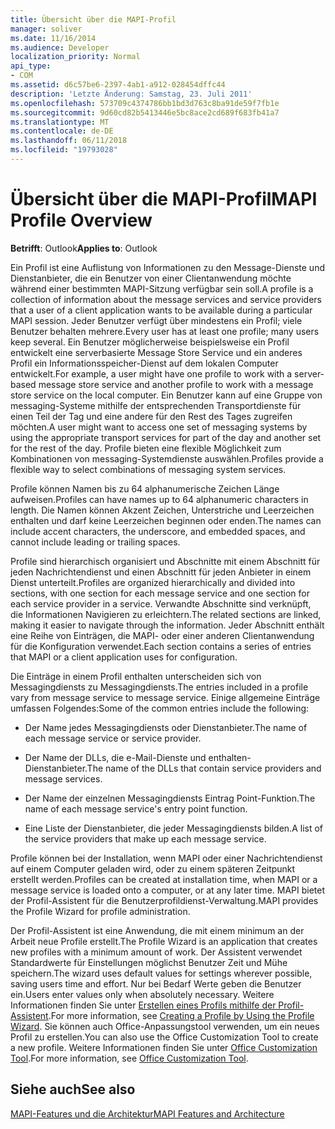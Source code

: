 ```yaml
---
title: Übersicht über die MAPI-Profil
manager: soliver
ms.date: 11/16/2014
ms.audience: Developer
localization_priority: Normal
api_type:
- COM
ms.assetid: d6c57be6-2397-4ab1-a912-028454dffc44
description: 'Letzte Änderung: Samstag, 23. Juli 2011'
ms.openlocfilehash: 573709c4374786bb1bd3d763c8ba91de59f7fb1e
ms.sourcegitcommit: 9d60cd82b5413446e5bc8ace2cd689f683fb41a7
ms.translationtype: MT
ms.contentlocale: de-DE
ms.lasthandoff: 06/11/2018
ms.locfileid: "19793028"
---
```

# <a name="mapi-profile-overview"></a><span data-ttu-id="d2c13-103">Übersicht über die MAPI-Profil</span><span class="sxs-lookup"><span data-stu-id="d2c13-103">MAPI Profile Overview</span></span>

  
  
<span data-ttu-id="d2c13-104">**Betrifft**: Outlook</span><span class="sxs-lookup"><span data-stu-id="d2c13-104">**Applies to**: Outlook</span></span> 
  
<span data-ttu-id="d2c13-105">Ein Profil ist eine Auflistung von Informationen zu den Message-Dienste und Dienstanbieter, die ein Benutzer von einer Clientanwendung möchte während einer bestimmten MAPI-Sitzung verfügbar sein soll.</span><span class="sxs-lookup"><span data-stu-id="d2c13-105">A profile is a collection of information about the message services and service providers that a user of a client application wants to be available during a particular MAPI session.</span></span> <span data-ttu-id="d2c13-106">Jeder Benutzer verfügt über mindestens ein Profil; viele Benutzer behalten mehrere.</span><span class="sxs-lookup"><span data-stu-id="d2c13-106">Every user has at least one profile; many users keep several.</span></span> <span data-ttu-id="d2c13-107">Ein Benutzer möglicherweise beispielsweise ein Profil entwickelt eine serverbasierte Message Store Service und ein anderes Profil ein Informationsspeicher-Dienst auf dem lokalen Computer entwickelt.</span><span class="sxs-lookup"><span data-stu-id="d2c13-107">For example, a user might have one profile to work with a server-based message store service and another profile to work with a message store service on the local computer.</span></span> <span data-ttu-id="d2c13-108">Ein Benutzer kann auf eine Gruppe von messaging-Systeme mithilfe der entsprechenden Transportdienste für einen Teil der Tag und eine andere für den Rest des Tages zugreifen möchten.</span><span class="sxs-lookup"><span data-stu-id="d2c13-108">A user might want to access one set of messaging systems by using the appropriate transport services for part of the day and another set for the rest of the day.</span></span> <span data-ttu-id="d2c13-109">Profile bieten eine flexible Möglichkeit zum Kombinationen von messaging-Systemdienste auswählen.</span><span class="sxs-lookup"><span data-stu-id="d2c13-109">Profiles provide a flexible way to select combinations of messaging system services.</span></span> 
  
<span data-ttu-id="d2c13-110">Profile können Namen bis zu 64 alphanumerische Zeichen Länge aufweisen.</span><span class="sxs-lookup"><span data-stu-id="d2c13-110">Profiles can have names up to 64 alphanumeric characters in length.</span></span> <span data-ttu-id="d2c13-111">Die Namen können Akzent Zeichen, Unterstriche und Leerzeichen enthalten und darf keine Leerzeichen beginnen oder enden.</span><span class="sxs-lookup"><span data-stu-id="d2c13-111">The names can include accent characters, the underscore, and embedded spaces, and cannot include leading or trailing spaces.</span></span> 
  
<span data-ttu-id="d2c13-112">Profile sind hierarchisch organisiert und Abschnitte mit einem Abschnitt für jeden Nachrichtendienst und einen Abschnitt für jeden Anbieter in einem Dienst unterteilt.</span><span class="sxs-lookup"><span data-stu-id="d2c13-112">Profiles are organized hierarchically and divided into sections, with one section for each message service and one section for each service provider in a service.</span></span> <span data-ttu-id="d2c13-113">Verwandte Abschnitte sind verknüpft, die Informationen Navigieren zu erleichtern.</span><span class="sxs-lookup"><span data-stu-id="d2c13-113">The related sections are linked, making it easier to navigate through the information.</span></span> <span data-ttu-id="d2c13-114">Jeder Abschnitt enthält eine Reihe von Einträgen, die MAPI- oder einer anderen Clientanwendung für die Konfiguration verwendet.</span><span class="sxs-lookup"><span data-stu-id="d2c13-114">Each section contains a series of entries that MAPI or a client application uses for configuration.</span></span>
  
<span data-ttu-id="d2c13-115">Die Einträge in einem Profil enthalten unterscheiden sich von Messagingdiensts zu Messagingdiensts.</span><span class="sxs-lookup"><span data-stu-id="d2c13-115">The entries included in a profile vary from message service to message service.</span></span> <span data-ttu-id="d2c13-116">Einige allgemeine Einträge umfassen Folgendes:</span><span class="sxs-lookup"><span data-stu-id="d2c13-116">Some of the common entries include the following:</span></span>
  
- <span data-ttu-id="d2c13-117">Der Name jedes Messagingdiensts oder Dienstanbieter.</span><span class="sxs-lookup"><span data-stu-id="d2c13-117">The name of each message service or service provider.</span></span>
    
- <span data-ttu-id="d2c13-118">Der Name der DLLs, die e-Mail-Dienste und enthalten-Dienstanbieter.</span><span class="sxs-lookup"><span data-stu-id="d2c13-118">The name of the DLLs that contain service providers and message services.</span></span>
    
- <span data-ttu-id="d2c13-119">Der Name der einzelnen Messagingdiensts Eintrag Point-Funktion.</span><span class="sxs-lookup"><span data-stu-id="d2c13-119">The name of each message service's entry point function.</span></span>
    
- <span data-ttu-id="d2c13-120">Eine Liste der Dienstanbieter, die jeder Messagingdiensts bilden.</span><span class="sxs-lookup"><span data-stu-id="d2c13-120">A list of the service providers that make up each message service.</span></span>
    
<span data-ttu-id="d2c13-121">Profile können bei der Installation, wenn MAPI oder einer Nachrichtendienst auf einem Computer geladen wird, oder zu einem späteren Zeitpunkt erstellt werden.</span><span class="sxs-lookup"><span data-stu-id="d2c13-121">Profiles can be created at installation time, when MAPI or a message service is loaded onto a computer, or at any later time.</span></span> <span data-ttu-id="d2c13-122">MAPI bietet der Profil-Assistent für die Benutzerprofildienst-Verwaltung.</span><span class="sxs-lookup"><span data-stu-id="d2c13-122">MAPI provides the Profile Wizard for profile administration.</span></span> 
  
<span data-ttu-id="d2c13-123">Der Profil-Assistent ist eine Anwendung, die mit einem minimum an der Arbeit neue Profile erstellt.</span><span class="sxs-lookup"><span data-stu-id="d2c13-123">The Profile Wizard is an application that creates new profiles with a minimum amount of work.</span></span> <span data-ttu-id="d2c13-124">Der Assistent verwendet Standardwerte für Einstellungen möglichst Benutzer Zeit und Mühe speichern.</span><span class="sxs-lookup"><span data-stu-id="d2c13-124">The wizard uses default values for settings wherever possible, saving users time and effort.</span></span> <span data-ttu-id="d2c13-125">Nur bei Bedarf Werte geben die Benutzer ein.</span><span class="sxs-lookup"><span data-stu-id="d2c13-125">Users enter values only when absolutely necessary.</span></span> <span data-ttu-id="d2c13-126">Weitere Informationen finden Sie unter [Erstellen eines Profils mithilfe der Profil-Assistent](creating-a-profile-by-using-the-profile-wizard.md).</span><span class="sxs-lookup"><span data-stu-id="d2c13-126">For more information, see [Creating a Profile by Using the Profile Wizard](creating-a-profile-by-using-the-profile-wizard.md).</span></span> <span data-ttu-id="d2c13-127">Sie können auch Office-Anpassungstool verwenden, um ein neues Profil zu erstellen.</span><span class="sxs-lookup"><span data-stu-id="d2c13-127">You can also use the Office Customization Tool to create a new profile.</span></span> <span data-ttu-id="d2c13-128">Weitere Informationen finden Sie unter [Office Customization Tool](http://go.microsoft.com/fwlink/?LinkId=123000).</span><span class="sxs-lookup"><span data-stu-id="d2c13-128">For more information, see [Office Customization Tool](http://go.microsoft.com/fwlink/?LinkId=123000).</span></span>
  
## <a name="see-also"></a><span data-ttu-id="d2c13-129">Siehe auch</span><span class="sxs-lookup"><span data-stu-id="d2c13-129">See also</span></span>



[<span data-ttu-id="d2c13-130">MAPI-Features und die Architektur</span><span class="sxs-lookup"><span data-stu-id="d2c13-130">MAPI Features and Architecture</span></span>](mapi-features-and-architecture.md)

